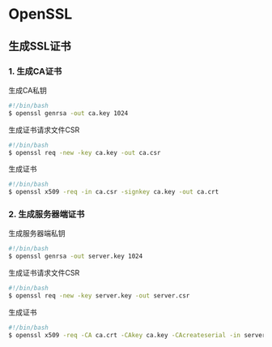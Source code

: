 # OpenSSL  

## 生成SSL证书  

### 1. 生成CA证书  

生成CA私钥  

```bash
#!/bin/bash
$ openssl genrsa -out ca.key 1024
```  

生成证书请求文件CSR  

```bash
#!/bin/bash
$ openssl req -new -key ca.key -out ca.csr
```  

生成证书  

```bash
#!/bin/bash
$ openssl x509 -req -in ca.csr -signkey ca.key -out ca.crt
```

### 2. 生成服务器端证书

生成服务器端私钥  
  
```bash
#!/bin/bash
$ openssl genrsa -out server.key 1024
```  

生成证书请求文件CSR  

```bash
#!/bin/bash
$ openssl req -new -key server.key -out server.csr
```  

生成证书

```bash
#!/bin/bash
$ openssl x509 -req -CA ca.crt -CAkey ca.key -CAcreateserial -in server.csr -out server.crt
```
